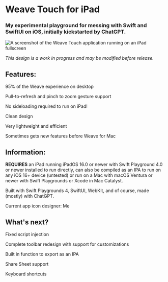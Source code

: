 # Weave Touch for iPad
### My experimental playground for messing with Swift and SwiftUI on iOS, initially kickstarted by ChatGPT.
![A screenshot of the Weave Touch application running on an iPad fullscreen](https://github.com/CtrliPhones/WeaveTouch/blob/main/Weave%20Touch%20Preview.gif?raw=true)

*This design is a work in progress and may be modified before release.*

## Features:

95% of the Weave experience on desktop

Pull-to-refresh and pinch to zoom gesture support

No sideloading required to run on iPad!

Clean design

Very lightweight and efficient

Sometimes gets new features before Weave for Mac

## Information:

**REQUIRES** an iPad running iPadOS 16.0 or newer with Swift Playground 4.0 or newer installed to run directly, can also be compiled as an IPA to run on any iOS 16+ device (untested) or run on a Mac with macOS Ventura or newer with Swift Playgrounds or Xcode in Mac Catalyst.

Built with Swift Playgrounds 4, SwiftUI, WebKit, and of course, made (mostly) with ChatGPT.

Current app icon designer: Me

## What's next?

Fixed script injection

Complete toolbar redesign with support for customizations

Built in function to export as an IPA

Share Sheet support

Keyboard shortcuts
